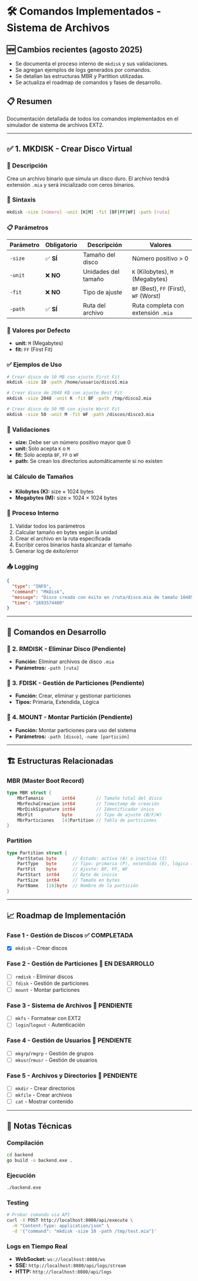 # 🛠️ Comandos Implementados - Sistema de Archivos
## 🆕 Cambios recientes (agosto 2025)
- Se documenta el proceso interno de `mkdisk` y sus validaciones.
- Se agregan ejemplos de logs generados por comandos.
- Se detallan las estructuras MBR y Partition utilizadas.
- Se actualiza el roadmap de comandos y fases de desarrollo.

## 📋 **Resumen**
Documentación detallada de todos los comandos implementados en el simulador de sistema de archivos EXT2.

---

## ✅ **1. MKDISK - Crear Disco Virtual**

### 📝 **Descripción**
Crea un archivo binario que simula un disco duro. El archivo tendrá extensión `.mia` y será inicializado con ceros binarios.

### 🔧 **Sintaxis**
```bash
mkdisk -size [número] -unit [K|M] -fit [BF|FF|WF] -path [ruta]
```

### 📋 **Parámetros**

| Parámetro | Obligatorio | Descripción | Valores |
|-----------|-------------|-------------|---------|
| `-size` | ✅ **SÍ** | Tamaño del disco | Número positivo > 0 |
| `-unit` | ❌ **NO** | Unidades del tamaño | `K` (Kilobytes), `M` (Megabytes) |
| `-fit` | ❌ **NO** | Tipo de ajuste | `BF` (Best), `FF` (First), `WF` (Worst) |
| `-path` | ✅ **SÍ** | Ruta del archivo | Ruta completa con extensión `.mia` |

### 🔧 **Valores por Defecto**
- **unit:** `M` (Megabytes)
- **fit:** `FF` (First Fit)

### ✅ **Ejemplos de Uso**
```bash
# Crear disco de 10 MB con ajuste First Fit
mkdisk -size 10 -path /home/usuario/disco1.mia

# Crear disco de 2048 KB con ajuste Best Fit
mkdisk -size 2048 -unit K -fit BF -path /tmp/disco2.mia

# Crear disco de 50 MB con ajuste Worst Fit
mkdisk -size 50 -unit M -fit WF -path /discos/disco3.mia
```

### 🚨 **Validaciones**
- **size:** Debe ser un número positivo mayor que 0
- **unit:** Solo acepta `K` o `M`
- **fit:** Solo acepta `BF`, `FF` o `WF`
- **path:** Se crean los directorios automáticamente si no existen

### 📊 **Cálculo de Tamaños**
- **Kilobytes (K):** size × 1024 bytes
- **Megabytes (M):** size × 1024 × 1024 bytes

### 🔄 **Proceso Interno**
1. Validar todos los parámetros
2. Calcular tamaño en bytes según la unidad
3. Crear el archivo en la ruta especificada
4. Escribir ceros binarios hasta alcanzar el tamaño
5. Generar log de éxito/error

### 📤 **Logging**
```json
{
  "type": "INFO",
  "command": "MkDisk",
  "message": "Disco creado con éxito en /ruta/disco.mia de tamaño 10485760 bytes con ajuste FF",
  "time": "1693574400"
}
```

---

## 🔄 **Comandos en Desarrollo**

### 🚧 **2. RMDISK - Eliminar Disco** (Pendiente)
- **Función:** Eliminar archivos de disco `.mia`
- **Parámetros:** `-path [ruta]`

### 🚧 **3. FDISK - Gestión de Particiones** (Pendiente)
- **Función:** Crear, eliminar y gestionar particiones
- **Tipos:** Primaria, Extendida, Lógica

### 🚧 **4. MOUNT - Montar Partición** (Pendiente)
- **Función:** Montar particiones para uso del sistema
- **Parámetros:** `-path [disco]`, `-name [partición]`

---

## 🏗️ **Estructuras Relacionadas**

### **MBR (Master Boot Record)**
```go
type MBR struct {
    MbrTamanio       int64        // Tamaño total del disco
    MbrFechaCreacion int64        // Timestamp de creación
    MbrDiskSignature int64        // Identificador único
    MbrFit           byte         // Tipo de ajuste (B/F/W)
    MbrParticiones   [4]Partition // Tabla de particiones
}
```

### **Partition**
```go
type Partition struct {
    PartStatus byte      // Estado: activa (A) o inactiva (I)
    PartType   byte      // Tipo: primaria (P), extendida (E), lógica (L)
    PartFit    byte      // Ajuste: BF, FF, WF
    PartStart  int64     // Byte de inicio
    PartSize   int64     // Tamaño en bytes
    PartName   [16]byte  // Nombre de la partición
}
```

---

## 📈 **Roadmap de Implementación**

### **Fase 1 - Gestión de Discos** ✅ **COMPLETADA**
- [x] `mkdisk` - Crear discos

### **Fase 2 - Gestión de Particiones** 🔄 **EN DESARROLLO**
- [ ] `rmdisk` - Eliminar discos
- [ ] `fdisk` - Gestión de particiones
- [ ] `mount` - Montar particiones

### **Fase 3 - Sistema de Archivos** 🔄 **PENDIENTE**
- [ ] `mkfs` - Formatear con EXT2
- [ ] `login`/`logout` - Autenticación

### **Fase 4 - Gestión de Usuarios** 🔄 **PENDIENTE**
- [ ] `mkgrp`/`rmgrp` - Gestión de grupos
- [ ] `mkusr`/`rmusr` - Gestión de usuarios

### **Fase 5 - Archivos y Directorios** 🔄 **PENDIENTE**
- [ ] `mkdir` - Crear directorios
- [ ] `mkfile` - Crear archivos
- [ ] `cat` - Mostrar contenido

---

## 🔧 **Notas Técnicas**

### **Compilación**
```bash
cd backend
go build -o backend.exe .
```

### **Ejecución**
```bash
./backend.exe
```

### **Testing**
```bash
# Probar comando via API
curl -X POST http://localhost:8080/api/execute \
  -H "Content-Type: application/json" \
  -d '{"command": "mkdisk -size 10 -path /tmp/test.mia"}'
```

### **Logs en Tiempo Real**
- **WebSocket:** `ws://localhost:8080/ws`
- **SSE:** `http://localhost:8080/api/logs/stream`
- **HTTP:** `http://localhost:8080/api/logs`
